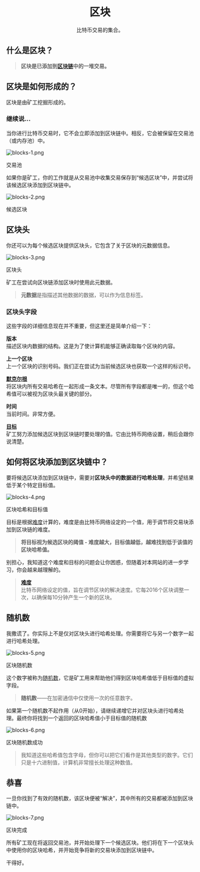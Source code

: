 # <center>区块</center>
<center>比特币交易的集合。</center>

## 什么是区块？
>**区块是已添加到[区块链](../1.Blockchain/Blockchain.md)中的一堆交易。**

## 区块是如何形成的？
区块是由矿工挖掘形成的。

### 继续说…
当你进行比特币交易时，它不会立即添加到区块链中。相反，它会被保留在交易池（或内存池）中。

![blocks-1.png](img/block-1%20(1).png)

交易池

如果你是矿工，你的工作就是从交易池中收集交易保存到“候选区块”中，并尝试将该候选区块添加到区块链中。

![blocks-2.png](img/block-2%20(1).png)

候选区块

## 区块头
你还可以为每个候选区块提供区块头，它包含了关于区块的元数据信息。  

![blocks-3.png](img/block-3%20(1).png)  

区块头

矿工在尝试向区块链添加区块时使用此元数据。
>**元数据**是指描述其他数据的数据，可以作为信息标签。

### 区块头字段  
这些字段的详细信息现在并不重要，但这里还是简单介绍一下：

**版本**  
描述区块内数据的结构。这是为了使计算机能够正确读取每个区块的内容。

**上一个区块**  
上一个区块的识别号码。我们正在尝试为当前候选区块也获取一个这样的标识号。

[**默克尔根**](../../../../Technical/Block/block-header/merkle-root/merkle-root.md)  
将区块内所有交易哈希在一起形成一条文本。尽管所有字段都是唯一的，但这个哈希值可以被视为区块头最关键的部分。

**时间**  
当前时间。非常方便。

[**目标**](../../../../Technical/Mining/Mining.md)  
矿工努力添加候选区块到区块链时要处理的值。它由比特币网络设置，稍后会跟你说清楚。

## 如何将区块添加到区块链中？
要将候选区块添加到区块链中，需要对**区块头中的数据进行哈希处理**，并希望结果低于某个特定目标值。

![blocks-4.png](img/block-4.png)

区块哈希和目标值

目标是根据[难度](../3.Difficulty/Difficulty.md)计算的，难度是由比特币网络设定的一个值，用于调节将交易块添加到区块链的难度。

>**将目标视为候选区块的阈值 - 难度越大，目标值越低，越难找到低于该值的区块哈希值。**

别担心，我知道这个难度和目标的问题会让你困惑，但随着对本网站的进一步学习，你会越来越理解的。

>[**难度**](../3.Difficulty/Difficulty.md)  
比特币网络设定的值，旨在调节区块的解决速度。它每2016个区块调整一次，以确保每10分钟产生一个新的区块。

## 随机数
我撒谎了。你实际上不是仅对区块头进行哈希处理。你需要将它与另一个数字一起进行哈希处理。

![blocks-5.png](img/block-5%20(1).png)

区块随机数

这个数字被称为[随机数](../../../../Technical/Block/block-header/Nonce/Nonce.md)，它是矿工用来帮助他们得到区块哈希值低于目标值的虚拟字段。

>**随机数**——在加密通信中仅使用一次的任意数字。

如果第一个随机数不起作用（从0开始），请继续递增它并对区块头进行哈希处理。最终你将找到一个返回的区块哈希值小于目标值的随机数

![blocks-6.png](img/block-6.png)  

区块随机数成功

>我知道这些哈希值包含字母，但你可以把它们看作是其他类型的数字。它们只是十六进制值，计算机非常擅长处理这种数值。


## 恭喜

一旦你找到了有效的随机数，该区块便被“解决”，其中所有的交易都被添加到区块链中。

![blocks-7.png](img/block-7.png)

区块完成

所有矿工现在将返回交易池，并开始处理下一个候选区块。他们将在下一个区块头中使用你的区块哈希，并开始竞争将新的交易块添加到区块链中。

干得好。